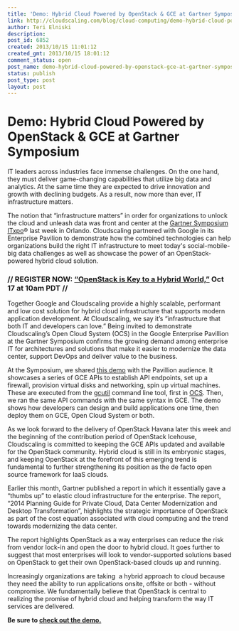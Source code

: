 ```yaml
---
title: 'Demo: Hybrid Cloud Powered by OpenStack & GCE at Gartner Symposium'
link: http://cloudscaling.com/blog/cloud-computing/demo-hybrid-cloud-powered-by-openstack-gce-at-gartner-symposium/
author: Teri Elniski
description: 
post_id: 6852
created: 2013/10/15 11:01:12
created_gmt: 2013/10/15 18:01:12
comment_status: open
post_name: demo-hybrid-cloud-powered-by-openstack-gce-at-gartner-symposium
status: publish
post_type: post
layout: post
---
```


# Demo: Hybrid Cloud Powered by OpenStack & GCE at Gartner Symposium

IT leaders across industries face immense challenges. On the one hand, they must deliver game-changing capabilities that utilize big data and analytics. At the same time they are expected to drive innovation and growth with declining budgets. As a result, now more than ever, IT infrastructure matters.

The notion that “infrastructure matters” in order for organizations to unlock the cloud and unleash data was front and center at the [Gartner Symposium ITxpo](http://www.gartner.com/technology/symposium/)® last week in Orlando. Cloudscaling partnered with Google in its Enterprise Pavilion to demonstrate how the combined technologies can help organizations build the right IT infrastructure to meet today's social-mobile-big data challenges as well as showcase the power of an OpenStack-powered hybrid cloud solution.

### // REGISTER NOW: [“OpenStack is Key to a Hybrid World,”](http://go.cloudscaling.com/cloudscaling-fall-2013-webinar-series) Oct 17 at 10am PDT //

Together Google and Cloudscaling provide a highly scalable, performant and low cost solution for hybrid cloud infrastructure that supports modern application development. At Cloudscaling, we say it’s “infrastructure that both IT and developers can love.” Being invited to demonstrate Cloudscaling’s Open Cloud System (OCS) in the Google Enterprise Pavillion at the Gartner Symposium confirms the growing demand among enterprise IT for architectures and solutions that make it easier to modernize the data center, support DevOps and deliver value to the business.

At the Symposium, we shared [this demo](http://go.cloudscaling.com/hybrid-cloud-demonstration-signup) with the Pavillion audience. It showcases a series of GCE APIs to establish API endpoints, set up a firewall, provision virtual disks and networking, spin up virtual machines. These are executed from the [gcutil](https://developers.google.com/compute/docs/gcutil/) command line tool, first in [OCS](/products/ocs-system-overview/). Then, we ran the same API commands with the same syntax in GCE. The demo shows how developers can design and build applications one time, then deploy them on GCE, Open Cloud System or both.

As we look forward to the delivery of OpenStack Havana later this week and the beginning of the contribution period of OpenStack Icehouse, Cloudscaling is committed to keeping the GCE APIs updated and available for the OpenStack community. Hybrid cloud is still in its embryonic stages, and keeping OpenStack at the forefront of this emerging trend is fundamental to further strengthening its position as the de facto open source framework for IaaS clouds.

Earlier this month, Gartner published a report in which it essentially gave a “thumbs up” to elastic cloud infrastructure for the enterprise. The report, “2014 Planning Guide for Private Cloud, Data Center Modernization and Desktop Transformation”, highlights the strategic importance of OpenStack as part of the cost equation associated with cloud computing and the trend towards modernizing the data center.

The report highlights OpenStack as a way enterprises can reduce the risk from vendor lock-in and open the door to hybrid cloud. It goes further to suggest that most enterprises will look to vendor-supported solutions based on OpenStack to get their own OpenStack-based clouds up and running.

Increasingly organizations are taking  a hybrid approach to cloud because they need the ability to run applications onsite, offsite or both - without compromise. We fundamentally believe that OpenStack is central to realizing the promise of hybrid cloud and helping transform the way IT services are delivered.

**Be sure to [check out the demo.](http://go.cloudscaling.com/hybrid-cloud-demonstration-signup)**